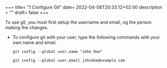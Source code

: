 +++
title= "1 Configure Git"
date= 2022-04-06T20:33:12+02:00
description = ""
draft= false
+++

To use git, you must first setup the username and email, og the person making the changes.

- To configure git with your user, type the following commands with your own name and email.

    `git config --global user.name "John Doe"`
    
    `git config --global user.email johndoe@example.com`